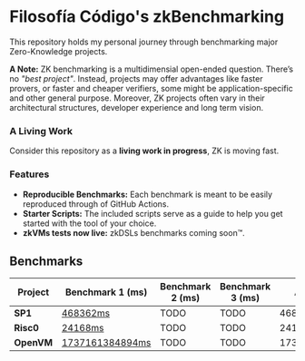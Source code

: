 # Filosofía Código's zkBenchmarking

This repository holds my personal journey through benchmarking major Zero-Knowledge projects.

**A Note:** ZK benchmarking is a multidimensial open-ended question. There’s no _"best project"_. Instead, projects may offer advantages like faster provers, or faster and cheaper verifiers, some might be application-specific and other general purpose. Moreover, ZK projects often vary in their architectural structures, developer experience and long term vision.

### A Living Work

Consider this repository as a **living work in progress**, ZK is moving fast.

### Features

- **Reproducible Benchmarks:** Each benchmark is meant to be easily reproduced through of GitHub Actions.
- **Starter Scripts:** The included scripts serve as a guide to help you get started with the tool of your choice.
- **zkVMs tests now live:** zkDSLs benchmarks coming soon™.

## Benchmarks

| Project         | Benchmark 1 (ms) | Benchmark 2 (ms) | Benchmark 3 (ms) | Average (ms) |
|-----------------|------------------|------------------|------------------|--------------|
| **SP1** | [468362ms](https://github.com/Turupawn/zkBenchmark/actions/runs/11893961301/job/33140115064#step:4:760) | TODO | TODO | 468362ms |
| **Risc0** | [24168ms](https://github.com/Turupawn/zkBenchmark/actions/runs/11910259456/job/33189284269#step:4:520) | TODO | TODO | 24168ms |
| **OpenVM** | [1737161384894ms](https://github.com/Turupawn/zkBenchmark/actions/runs/12839139197/job/35805964377#step:4:1133) | TODO | TODO | 1737161384894ms |
